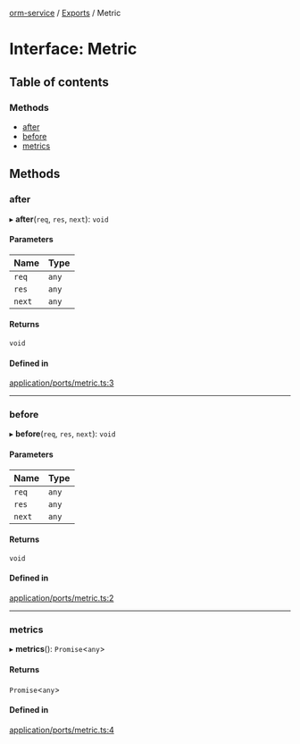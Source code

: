 [orm-service](../README.md) / [Exports](../modules.md) / Metric

# Interface: Metric

## Table of contents

### Methods

- [after](Metric.md#after)
- [before](Metric.md#before)
- [metrics](Metric.md#metrics)

## Methods

### after

▸ **after**(`req`, `res`, `next`): `void`

#### Parameters

| Name | Type |
| :------ | :------ |
| `req` | `any` |
| `res` | `any` |
| `next` | `any` |

#### Returns

`void`

#### Defined in

[application/ports/metric.ts:3](https://github.com/FlavioLionelRita/lambdaorm-svc/blob/98c9b6e/src/lib/application/ports/metric.ts#L3)

___

### before

▸ **before**(`req`, `res`, `next`): `void`

#### Parameters

| Name | Type |
| :------ | :------ |
| `req` | `any` |
| `res` | `any` |
| `next` | `any` |

#### Returns

`void`

#### Defined in

[application/ports/metric.ts:2](https://github.com/FlavioLionelRita/lambdaorm-svc/blob/98c9b6e/src/lib/application/ports/metric.ts#L2)

___

### metrics

▸ **metrics**(): `Promise`<`any`\>

#### Returns

`Promise`<`any`\>

#### Defined in

[application/ports/metric.ts:4](https://github.com/FlavioLionelRita/lambdaorm-svc/blob/98c9b6e/src/lib/application/ports/metric.ts#L4)
